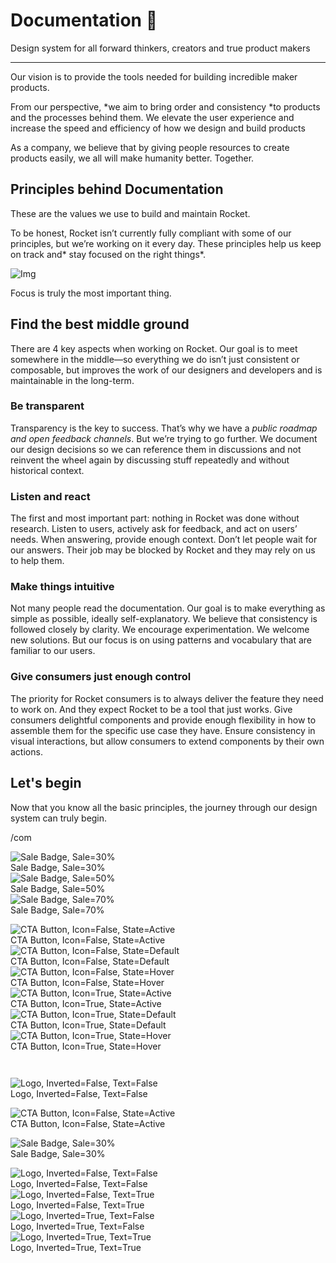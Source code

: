 
# Documentation 🚀

Design system for all forward thinkers, creators and true product makers

---

Our vision is to provide the tools needed for building incredible maker products.

From our perspective, *we aim to bring order and consistency *to products and the processes behind them. We elevate the user experience and increase the speed and efficiency of how we design and build products

As a company, we believe that by giving people resources to create products easily, we all will make humanity better. Together.

## Principles behind Documentation

These are the values we use to build and maintain Rocket.

To be honest, Rocket isn’t currently fully compliant with some of our principles, but we’re working on it every day. These principles help us keep on track and* stay focused on the right things*.

![Img](https://studio-assets.supernova.io/design-systems/14533/9289758a-6300-472a-bbc6-a57098081abf.jpeg)

Focus is truly the most important thing.

## Find the best middle ground

There are 4 key aspects when working on Rocket. Our goal is to meet somewhere in the middle—so everything we do isn’t just consistent or composable, but improves the work of our designers and developers and is maintainable in the long-term.

### Be transparent

Transparency is the key to success. That’s why we have a *public roadmap and open feedback channels*. But we’re trying to go further. We document our design decisions so we can reference them in discussions and not reinvent the wheel again by discussing stuff repeatedly and without historical context.

### Listen and react

The first and most important part: nothing in Rocket was done without research. Listen to users, actively ask for feedback, and act on users’ needs. When answering, provide enough context. Don’t let people wait for our answers. Their job may be blocked by Rocket and they may rely on us to help them.

### Make things intuitive

Not many people read the documentation. Our goal is to make everything as simple as possible, ideally self-explanatory. We believe that consistency is followed closely by clarity. We encourage experimentation. We welcome new solutions. But our focus is on using patterns and vocabulary that are familiar to our users.

### Give consumers just enough control

The priority for Rocket consumers is to always deliver the feature they need to work on. And they expect Rocket to be a tool that just works. Give consumers delightful components and provide enough flexibility in how to assemble them for the specific use case they have. Ensure consistency in visual interactions, but allow consumers to extend components by their own actions.

## Let's begin

Now that you know all the basic principles, the journey through our design system can truly begin.

/com

  
![Sale Badge, Sale=30%](https://studio-assets.supernova.io/design-systems/14533/7c21ef03-2f7b-4dfa-8a3e-2f0bf4076559.png)  
Sale Badge, Sale=30%  
![Sale Badge, Sale=50%](https://studio-assets.supernova.io/design-systems/14533/284eaa28-428d-4580-b2cc-3621c5d199da.png)  
Sale Badge, Sale=50%  
![Sale Badge, Sale=70%](https://studio-assets.supernova.io/design-systems/14533/8d9988b6-2fd6-46c2-bcc3-6007d8db6687.png)  
Sale Badge, Sale=70%  


  
![CTA Button, Icon=False, State=Active](https://studio-assets.supernova.io/design-systems/14533/0b58d05b-5353-46fc-90b7-ffe8b0e87951.png)  
CTA Button, Icon=False, State=Active  
![CTA Button, Icon=False, State=Default](https://studio-assets.supernova.io/design-systems/14533/f11539da-533b-42a0-9d74-d3da64c63507.png)  
CTA Button, Icon=False, State=Default  
![CTA Button, Icon=False, State=Hover](https://studio-assets.supernova.io/design-systems/14533/8559b59c-c759-4846-98b6-d2b000b088a3.png)  
CTA Button, Icon=False, State=Hover  
![CTA Button, Icon=True, State=Active](https://studio-assets.supernova.io/design-systems/14533/e7b8a071-ef62-488b-8b94-366be5d2d975.png)  
CTA Button, Icon=True, State=Active  
![CTA Button, Icon=True, State=Default](https://studio-assets.supernova.io/design-systems/14533/d764ceaf-8838-46b2-9c8f-acb9520b940a.png)  
CTA Button, Icon=True, State=Default  
![CTA Button, Icon=True, State=Hover](https://studio-assets.supernova.io/design-systems/14533/8f4564f7-67b6-430f-a4e5-d1852376e700.png)  
CTA Button, Icon=True, State=Hover  


```javascript  
  
```

  
![Logo, Inverted=False, Text=False](https://studio-assets.supernova.io/design-systems/14533/85e1636a-d48b-4827-a6e3-2441a8f879d2.png)  
Logo, Inverted=False, Text=False  


  
  


  
![CTA Button, Icon=False, State=Active](https://studio-assets.supernova.io/design-systems/14533/0b58d05b-5353-46fc-90b7-ffe8b0e87951.png)  
CTA Button, Icon=False, State=Active  


  
![Sale Badge, Sale=30%](https://studio-assets.supernova.io/design-systems/14533/7c21ef03-2f7b-4dfa-8a3e-2f0bf4076559.png)  
Sale Badge, Sale=30%  


  
![Logo, Inverted=False, Text=False](https://studio-assets.supernova.io/design-systems/14533/85e1636a-d48b-4827-a6e3-2441a8f879d2.png)  
Logo, Inverted=False, Text=False  
![Logo, Inverted=False, Text=True](https://studio-assets.supernova.io/design-systems/14533/3e808621-5bd8-4d87-b4d7-07a43bd9a88f.png)  
Logo, Inverted=False, Text=True  
![Logo, Inverted=True, Text=False](https://studio-assets.supernova.io/design-systems/14533/6b857a23-b54b-4561-801f-885dff4cbdd2.png)  
Logo, Inverted=True, Text=False  
![Logo, Inverted=True, Text=True](https://studio-assets.supernova.io/design-systems/14533/c225ea76-0e32-480f-a0b8-fb61cbd1ec4d.png)  
Logo, Inverted=True, Text=True  
